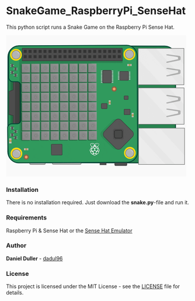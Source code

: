 # SnakeGame_RaspberryPi_SenseHat
This python script runs a Snake Game on the Raspberry Pi Sense Hat.

![](screenshot.gif)

### Installation
There is no installation required. Just download the **snake.py**-file and run it.

### Requirements
Raspberry Pi & Sense Hat or the [Sense Hat Emulator](https://trinket.io/sense-hat)

### Author
**Daniel Duller** - [dadul96](https://github.com/dadul96)

### License
This project is licensed under the MIT License - see the [LICENSE](LICENSE) file for details.

